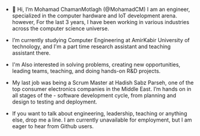 - 👋 Hi, I’m Mohamad ChamanMotlagh (@MohamadCM)
I am an engineer, specialized in the computer hardware and IoT development arena. however, For the last 3 years, I have been working in various industries across the computer science universe.

- I’m currently studying Computer Engineering at AmirKabir University of technology, and I'm a part time research assistant and teaching assistant there.

- I'm Also interested in solving problems, creating new opportunities, leading teams, teaching, and doing hands-on R&D projects. 

- My last job was being a Scrum Master at Hadish Sabz Parseh, one of the top consumer electronics companies in the Middle East. I’m hands on in all stages of the - software development cycle, from planning and design to testing and deployment.

- If you want to talk about engineering, leadership, teaching or anything else, drop me a line. I am currently unavailable for employment, but I am eager to hear from Github users.

<!---
MohamadCM/MohamadCM is a ✨ special ✨ repository because its `README.md` (this file) appears on your GitHub profile.
You can click the Preview link to take a look at your changes.
--->
